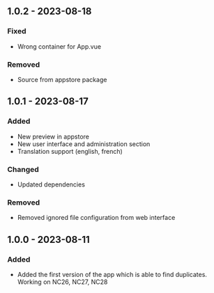 ## 1.0.2 - 2023-08-18
### Fixed
- Wrong container for App.vue
### Removed
- Source from appstore package

## 1.0.1 - 2023-08-17
### Added
- New preview in appstore
- New user interface and administration section
- Translation support (english, french)
### Changed
- Updated dependencies
### Removed
- Removed ignored file configuration from web interface

## 1.0.0 - 2023-08-11
### Added
- Added the first version of the app which is able to find duplicates. Working on NC26, NC27, NC28